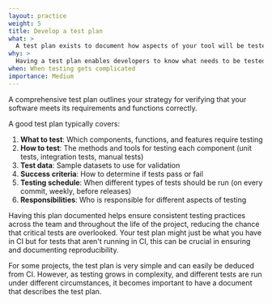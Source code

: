 ```yaml
---
layout: practice
weight: 5
title: Develop a test plan
what: >
  A test plan exists to document how aspects of your tool will be tested. This includes automated and manual tests and how often they will be run.
why: >
  Having a test plan enables developers to know what needs to be tested and validated before a release or merge.
when: When testing gets complicated
importance: Medium
---
```

A comprehensive test plan outlines your strategy for verifying that your software meets its requirements and functions correctly.

A good test plan typically covers:

1. **What to test**: Which components, functions, and features require testing
2. **How to test**: The methods and tools for testing each component (unit tests, integration tests, manual tests)
3. **Test data**: Sample datasets to use for validation
4. **Success criteria**: How to determine if tests pass or fail
5. **Testing schedule**: When different types of tests should be run (on every commit, weekly, before releases)
6. **Responsibilities**: Who is responsible for different aspects of testing

Having this plan documented helps ensure consistent testing practices across the team and throughout the life of the project, reducing the chance that critical tests are overlooked. Your test plan might just be what you have in CI but for tests that aren't running in CI, this can be crucial in ensuring and documenting reproducibility. 

For some projects, the test plan is very simple and can easily be deduced from CI. However, as testing grows in complexity, and different tests are run under different circumstances, it becomes important to have a document that describes the test plan.
